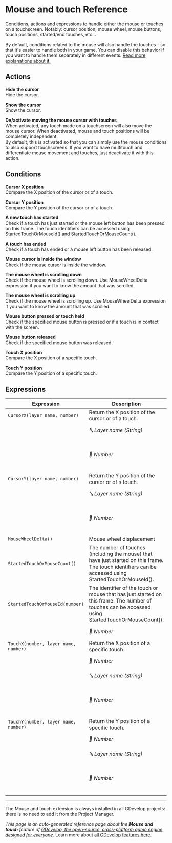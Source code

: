 # Mouse and touch Reference

Conditions, actions and expressions to handle either the mouse or touches on a touchscreen. Notably: cursor position, mouse wheel, mouse buttons, touch positions, started/end touches, etc...

By default, conditions related to the mouse will also handle the touches - so that it's easier to handle both in your game. You can disable this behavior if you want to handle them separately in different events. [Read more explanations about it.](/gdevelop5/all-features/mouse-touch)

## Actions

**Hide the cursor**  
Hide the cursor.

**Show the cursor**  
Show the cursor.

**De/activate moving the mouse cursor with touches**  
When activated, any touch made on a touchscreen will also move the mouse cursor. When deactivated, mouse and touch positions will be completely independent.  
By default, this is activated so that you can simply use the mouse conditions to also support touchscreens. If you want to have multitouch and differentiate mouse movement and touches, just deactivate it with this action.

## Conditions

**Cursor X position**  
Compare the X position of the cursor or of a touch.

**Cursor Y position**  
Compare the Y position of the cursor or of a touch.

**A new touch has started**  
Check if a touch has just started or the mouse left button has been pressed on this frame. The touch identifiers can be accessed using StartedTouchOrMouseId() and StartedTouchOrMouseCount().

**A touch has ended**  
Check if a touch has ended or a mouse left button has been released.

**Mouse cursor is inside the window**  
Check if the mouse cursor is inside the window.

**The mouse wheel is scrolling down**  
Check if the mouse wheel is scrolling down. Use MouseWheelDelta expression if you want to know the amount that was scrolled.

**The mouse wheel is scrolling up**  
Check if the mouse wheel is scrolling up. Use MouseWheelDelta expression if you want to know the amount that was scrolled.

**Mouse button pressed or touch held**  
Check if the specified mouse button is pressed or if a touch is in contact with the screen.

**Mouse button released**  
Check if the specified mouse button was released.

**Touch X position**  
Compare the X position of a specific touch.

**Touch Y position**  
Compare the Y position of a specific touch.

## Expressions

| Expression | Description |  |
|-----|-----|-----|
| `CursorX(layer name, number)` | Return the X position of the cursor or of a touch. ||
| | _🔤 Layer name (String)_ | Layer _Optional_. |
| | _🔢 Number_ | Camera number (default : 0) _Optional_. |
| `CursorY(layer name, number)` | Return the Y position of the cursor or of a touch. ||
| | _🔤 Layer name (String)_ | Layer _Optional_. |
| | _🔢 Number_ | Camera number (default : 0) _Optional_. |
| `MouseWheelDelta()` | Mouse wheel displacement ||
| `StartedTouchOrMouseCount()` | The number of touches (including the mouse) that have just started on this frame. The touch identifiers can be accessed using StartedTouchOrMouseId(). ||
| `StartedTouchOrMouseId(number)` | The identifier of the touch or mouse that has just started on this frame. The number of touches can be accessed using StartedTouchOrMouseCount(). ||
| | _🔢 Number_ | Touch index |
| `TouchX(number, layer name, number)` | Return the X position of a specific touch. ||
| | _🔢 Number_ | Touch identifier |
| | _🔤 Layer name (String)_ | Layer _Optional_. |
| | _🔢 Number_ | Camera number (default : 0) _Optional_. |
| `TouchY(number, layer name, number)` | Return the Y position of a specific touch. ||
| | _🔢 Number_ | Touch identifier |
| | _🔤 Layer name (String)_ | Layer _Optional_. |
| | _🔢 Number_ | Camera number (default : 0) _Optional_. |



---

The Mouse and touch extension is always installed in all GDevelop projects: there is no need to add it from the Project Manager.

*This page is an auto-generated reference page about the **Mouse and touch** feature of [GDevelop, the open-source, cross-platform game engine designed for everyone](https://gdevelop.io/).* Learn more about [all GDevelop features here](/gdevelop5/all-features).